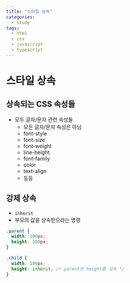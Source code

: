 ```yaml
---
title: "스타일 상속"
categories:
  - study
tags:
  - html
  - css
  - javascript
  - typescript
---
```


# 스타일 상속
## 상속되는 CSS 속성들
- 모두 글자/문자 관련 속성들
  - 모든 글자/문자 속성은 아님
  - font-style
  - font-size
  - font-weight
  - line-height
  - font-family
  - color
  - text-align
  - 등등

## 강제 상속
- ```inherit```
- 부모의 값을 상속받으라는 명령
```css
.parent {
  width: 200px;
  height: 300px;
}

.child {
  width: 100px;
  height: inherit; /* parent의 height를 상속 */
}
```